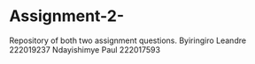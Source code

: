 # Assignment-2-
Repository of both two assignment questions. 
Byiringiro Leandre 222019237
Ndayishimye Paul   222017593
